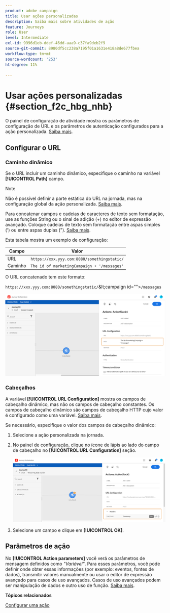 ```yaml
---
product: adobe campaign
title: Usar ações personalizadas
description: Saiba mais sobre atividades de ação
feature: Journeys
role: User
level: Intermediate
exl-id: 9996d1eb-ddef-46dd-aaa9-c37fa9deb2f9
source-git-commit: 8980df5cc238a7195f01a1631e418a8de677fbea
workflow-type: tm+mt
source-wordcount: '253'
ht-degree: 11%

---
```


# Usar ações personalizadas {#section_f2c_hbg_nhb}

O painel de configuração de atividade mostra os parâmetros de configuração de URL e os parâmetros de autenticação configurados para a ação personalizada. [Saiba mais](../action/about-custom-action-configuration.md).

## Configurar o URL

### Caminho dinâmico

Se o URL incluir um caminho dinâmico, especifique o caminho na variável **[!UICONTROL Path]** campo.

>[!NOTE]
>
>Não é possível definir a parte estática do URL na jornada, mas na configuração global da ação personalizada. [Saiba mais](../action/about-custom-action-configuration.md).

Para concatenar campos e cadeias de caracteres de texto sem formatação, use as funções String ou o sinal de adição (+) no editor de expressão avançado. Coloque cadeias de texto sem formatação entre aspas simples (&#39;) ou entre aspas duplas (&quot;). [Saiba mais](../expression/expressionadvanced.md).

Esta tabela mostra um exemplo de configuração:

| Campo | Valor |
| --- | --- |
| URL | `https://xxx.yyy.com:8080/somethingstatic/` |
| Caminho | `The id of marketingCampaign + '/messages'` |

O URL concatenado tem este formato:

`https://xxx.yyy.com:8080/somethingstatic/`\&lt;campaign id=&quot;&quot;>`/messages`

![](../assets/journey-custom-action-url.png)

### Cabeçalhos

A variável **[!UICONTROL URL Configuration]** mostra os campos de cabeçalho dinâmico, mas não os campos de cabeçalho constantes. Os campos de cabeçalho dinâmico são campos de cabeçalho HTTP cujo valor é configurado como uma variável. [Saiba mais](../action/about-custom-action-configuration.md).

Se necessário, especifique o valor dos campos de cabeçalho dinâmico:

1. Selecione a ação personalizada na jornada.
1. No painel de configuração, clique no ícone de lápis ao lado do campo de cabeçalho no **[!UICONTROL URL Configuration]** seção.

   ![](../assets/journey-dynamicheaderfield.png)

1. Selecione um campo e clique em **[!UICONTROL OK]**.

## Parâmetros de ação

No **[!UICONTROL Action parameters]** você verá os parâmetros de mensagem definidos como _&quot;Variável&quot;_. Para esses parâmetros, você pode definir onde obter essas informações (por exemplo: eventos, fontes de dados), transmitir valores manualmente ou usar o editor de expressão avançado para casos de uso avançados. Casos de uso avançados podem ser manipulação de dados e outro uso de função. [Saiba mais](../expression/expressionadvanced.md).

**Tópicos relacionados**

[Configurar uma ação](../action/about-custom-action-configuration.md)
